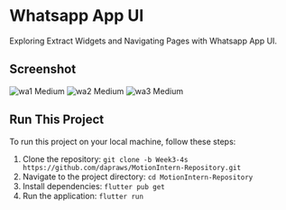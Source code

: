 # Whatsapp App UI
Exploring Extract Widgets and Navigating Pages with Whatsapp App UI.

## Screenshot
![wa1 Medium](https://github.com/dapraws/MotionIntern-Repository/assets/122019775/15fbcd5f-0954-44d4-8694-0c4ab54e197d)
![wa2 Medium](https://github.com/dapraws/MotionIntern-Repository/assets/122019775/b18e6982-f74a-44c8-bedc-aeb38eed465a)
![wa3 Medium](https://github.com/dapraws/MotionIntern-Repository/assets/122019775/d640e28c-b66d-4a12-8e2d-8d0a421c1a35)

## Run This Project

To run this project on your local machine, follow these steps:

1. Clone the repository: `git clone -b Week3-4s https://github.com/dapraws/MotionIntern-Repository.git`
2. Navigate to the project directory: `cd MotionIntern-Repository`
3. Install dependencies: `flutter pub get`
4. Run the application: `flutter run`

